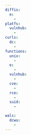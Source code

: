 ```yaml
---
diffis:
  e:
    -
platfs:
  vulnhub:
    -
curls:
  dc:
    -
functions:
  unix:
    -
  e:
    -
  vulnhub:
    -
  cve:
    -
  rce:
    -
  suid:
    -

wals:
  dcwu:
    -
---
```

